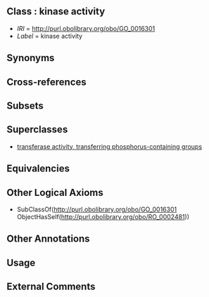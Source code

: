 
## Class : kinase activity

 * *IRI* = http://purl.obolibrary.org/obo/GO_0016301
 * *Label* = kinase activity

## Synonyms


## Cross-references


## Subsets


## Superclasses

 * [transferase activity, transferring phosphorus-containing groups](../../GO/72/GO_0016772.md)

## Equivalencies


## Other Logical Axioms

 * SubClassOf(<http://purl.obolibrary.org/obo/GO_0016301> ObjectHasSelf(<http://purl.obolibrary.org/obo/RO_0002481>))

## Other Annotations


## Usage


## External Comments


